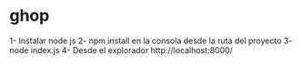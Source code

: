 # ghop

1- Instalar node js
2- npm install en la consola desde la ruta del proyecto
3- node index.js
4- Desde el explorador http://localhost:8000/
